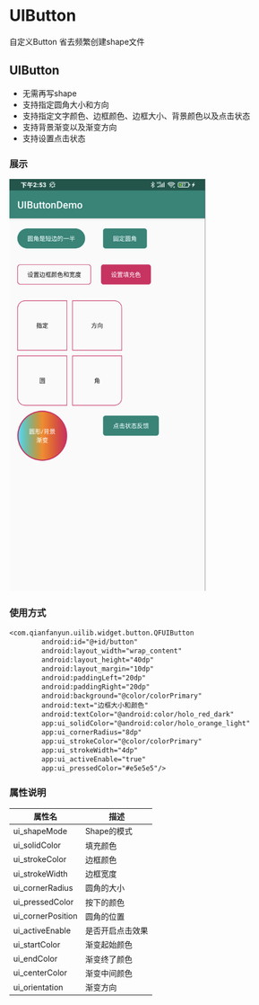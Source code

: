 # UIButton
自定义Button 省去频繁创建shape文件

## UIButton
- 无需再写shape
- 支持指定圆角大小和方向
- 支持指定文字颜色、边框颜色、边框大小、背景颜色以及点击状态
- 支持背景渐变以及渐变方向
- 支持设置点击状态

### 展示
<img src="https://github.com/ltym2016/UIButton/blob/master/image/WX20200115-145353%402x.png" width="350"/>

### 使用方式
```
<com.qianfanyun.uilib.widget.button.QFUIButton
        android:id="@+id/button"
        android:layout_width="wrap_content"
        android:layout_height="40dp"
        android:layout_margin="10dp"
        android:paddingLeft="20dp"
        android:paddingRight="20dp"
        android:background="@color/colorPrimary"
        android:text="边框大小和颜色"
        android:textColor="@android:color/holo_red_dark"
        app:ui_solidColor="@android:color/holo_orange_light"
        app:ui_cornerRadius="8dp"
        app:ui_strokeColor="@color/colorPrimary"
        app:ui_strokeWidth="4dp"
        app:ui_activeEnable="true"
        app:ui_pressedColor="#e5e5e5"/>
```

### 属性说明
| 属性名  | 描述  |
| ------------ | ------------ |
|  ui_shapeMode |  Shape的模式 |
| ui_solidColor  |  填充颜色 |
| ui_strokeColor  |  边框颜色 |
| ui_strokeWidth  |  边框宽度 |
| ui_cornerRadius  |  圆角的大小 |
| ui_pressedColor  |  按下的颜色 |
| ui_cornerPosition  |  圆角的位置 |
| ui_activeEnable  |  是否开启点击效果 |
| ui_startColor  |  渐变起始颜色 |
| ui_endColor  |  渐变终了颜色 |
|ui_centerColor| 渐变中间颜色|
| ui_orientation  |  渐变方向 |
